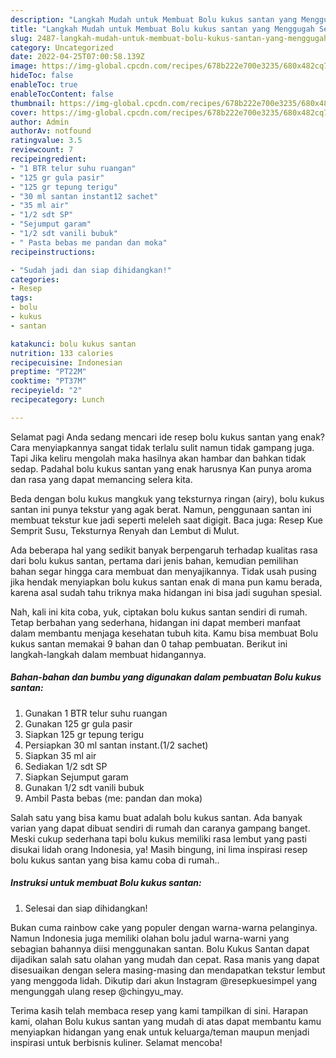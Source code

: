 ```yaml
---
description: "Langkah Mudah untuk Membuat Bolu kukus santan yang Menggugah Selera, Buat Buka Puasa Sempurna"
title: "Langkah Mudah untuk Membuat Bolu kukus santan yang Menggugah Selera, Buat Buka Puasa Sempurna"
slug: 2487-langkah-mudah-untuk-membuat-bolu-kukus-santan-yang-menggugah-selera-buat-buka-puasa-sempurna
category: Uncategorized
date: 2022-04-25T07:00:58.139Z
image: https://img-global.cpcdn.com/recipes/678b222e700e3235/680x482cq70/bolu-kukus-santan-foto-resep-utama.jpg
hideToc: false
enableToc: true
enableTocContent: false
thumbnail: https://img-global.cpcdn.com/recipes/678b222e700e3235/680x482cq70/bolu-kukus-santan-foto-resep-utama.jpg
cover: https://img-global.cpcdn.com/recipes/678b222e700e3235/680x482cq70/bolu-kukus-santan-foto-resep-utama.jpg
author: Admin
authorAv: notfound
ratingvalue: 3.5
reviewcount: 7
recipeingredient:
- "1 BTR telur suhu ruangan"
- "125 gr gula pasir"
- "125 gr tepung terigu"
- "30 ml santan instant12 sachet"
- "35 ml air"
- "1/2 sdt SP"
- "Sejumput garam"
- "1/2 sdt vanili bubuk"
- " Pasta bebas me pandan dan moka"
recipeinstructions:

- "Sudah jadi dan siap dihidangkan!"
categories:
- Resep
tags:
- bolu
- kukus
- santan

katakunci: bolu kukus santan 
nutrition: 133 calories
recipecuisine: Indonesian
preptime: "PT22M"
cooktime: "PT37M"
recipeyield: "2"
recipecategory: Lunch

---
```



Selamat pagi Anda sedang mencari ide resep bolu kukus santan yang enak? Cara menyiapkannya sangat tidak terlalu sulit namun tidak gampang juga. Tapi Jika keliru mengolah maka hasilnya akan hambar dan bahkan tidak sedap. Padahal bolu kukus santan yang enak harusnya Kan punya aroma dan rasa yang dapat memancing selera kita.


Beda dengan bolu kukus mangkuk yang teksturnya ringan (airy), bolu kukus santan ini punya tekstur yang agak berat. Namun, penggunaan santan ini membuat tekstur kue jadi seperti meleleh saat digigit. Baca juga: Resep Kue Semprit Susu, Teksturnya Renyah dan Lembut di Mulut.

Ada beberapa hal yang sedikit banyak berpengaruh terhadap kualitas rasa dari bolu kukus santan, pertama dari jenis bahan, kemudian pemilihan bahan segar hingga cara membuat dan menyajikannya. Tidak usah pusing jika hendak menyiapkan bolu kukus santan enak di mana pun kamu berada, karena asal sudah tahu triknya maka hidangan ini bisa jadi suguhan spesial.


Nah, kali ini kita coba, yuk, ciptakan bolu kukus santan sendiri di rumah. Tetap berbahan yang sederhana, hidangan ini dapat memberi manfaat dalam membantu menjaga kesehatan tubuh kita. Kamu bisa membuat Bolu kukus santan memakai 9 bahan dan 0 tahap pembuatan. Berikut ini langkah-langkah dalam membuat hidangannya.

<!--inarticleads1-->

##### Bahan-bahan dan bumbu yang digunakan dalam pembuatan Bolu kukus santan:

1. Gunakan 1 BTR telur suhu ruangan
1. Gunakan 125 gr gula pasir
1. Siapkan 125 gr tepung terigu
1. Persiapkan 30 ml santan instant.(1/2 sachet)
1. Siapkan 35 ml air
1. Sediakan 1/2 sdt SP
1. Siapkan Sejumput garam
1. Gunakan 1/2 sdt vanili bubuk
1. Ambil  Pasta bebas (me: pandan dan moka)


Salah satu yang bisa kamu buat adalah bolu kukus santan. Ada banyak varian yang dapat dibuat sendiri di rumah dan caranya gampang banget. Meski cukup sederhana tapi bolu kukus memiliki rasa lembut yang pasti disukai lidah orang Indonesia, ya! Masih bingung, ini lima inspirasi resep bolu kukus santan yang bisa kamu coba di rumah.. 

<!--inarticleads2-->

##### Instruksi untuk membuat Bolu kukus santan:


1. Selesai dan siap dihidangkan!

Bukan cuma rainbow cake yang populer dengan warna-warna pelanginya. Namun Indonesia juga memiliki olahan bolu jadul warna-warni yang sebagian bahannya diisi menggunakan santan. Bolu Kukus Santan dapat dijadikan salah satu olahan yang mudah dan cepat. Rasa manis yang dapat disesuaikan dengan selera masing-masing dan mendapatkan tekstur lembut yang menggoda lidah. Dikutip dari akun Instagram @resepkuesimpel yang mengunggah ulang resep @chingyu_may. 

Terima kasih telah membaca resep yang kami tampilkan di sini. Harapan kami, olahan Bolu kukus santan yang mudah di atas dapat membantu kamu menyiapkan hidangan yang enak untuk keluarga/teman maupun menjadi inspirasi untuk berbisnis kuliner. Selamat mencoba!
